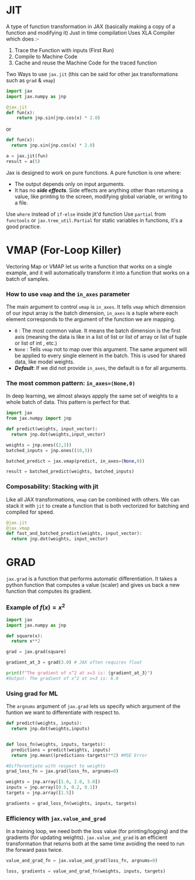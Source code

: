 # JIT

A type of function transformation in JAX (basically making a copy of a function and modifying it)
Just in time compilation
Uses XLA Compiler which does :-

1. Trace the Function with inputs (First Run)
2. Compile to Machine Code
3. Cache and reuse the Machine Code for the traced function

Two Ways to use ```jax.jit``` (this can be said for other jax transformations such as `grad` & `vmap`)

```python
import jax
import jax.numpy as jnp

@jax.jit
def fun(x):
    return jnp.sin(jnp.cos(x) * 2.0)
```

or

```python
def fun(x):
  return jnp.sin(jnp.cos(x) * 2.0)

a = jax.jit(fun)
result = a(5)
```

Jax is designed to work on pure functions.
A pure function is one where:

- The output depends only on input arguments.
- It has no ***side effects***. Side effects are anything other than returning a value, like printing to the screen, modifying global variable, or writing to a file.

Use `where` instead of `if-else` inside jit'd function
Use `partial` from `functools` or `jax.tree_util.Partial` for static variables in functions, it's a good practice.

# VMAP (For-Loop Killer)

Vectoring Map or VMAP let us write a function that works on a single example, and it will automatically transform it into a function that works on a batch of samples.

### How to use `vmap` and the `in_axes` parameter

The main argument to control `vmap` is `in_axes`. It tells `vmap` which dimension of our input array is the batch dimension, `in_axes` is a tuple where each element corresponds to the argument of the function we are mapping.

- `0` : The most common value. It means the batch dimension is the first axis (meaning the data is like in a list of list or list of array or list of tuple or list of int , etc.)
- `None` : Tells `vmap` not to map over this argument. The same argument will be applied to every single element in the batch. This is used for shared data, like model weights.
- ***Default***: If we did not provide `in_axes`, the default is `0` for all arguments.

### The most common pattern: `in_axes=(None,0)`

In deep learning, we almost always appply the same set of weights to a whole batch of data. This pattern is perfect for that.

```python
import jax
from jax.numpy import jnp

def predict(weights, input_vector):
  return jnp.dot(weights,input_vector)

weights = jnp.ones((2,3))
batched_inputs = jnp.ones((10,3))

batched_predict = jax.vmap(predict, in_axes=(None,0))

result = batched_predict(weights, batched_inputs)
```

### Composability: Stacking with jit

Like all JAX transformations, `vmap` can be combined with others. We can stack it with `jit` to create a function that is both vectorized for batching and compiled for speed.

```python
@jax.jit
@jax.vmap
def fast_and_batched_predict(weights, input_vector):
  return jnp.dot(weights, input_vector)
```

# GRAD

`jax.grad` is a function that performs automatic differentiation. It takes a python function that computes a value (scaler) and gives us back a new function that computes its gradient.

### Example of $f(x) = x^2$

```python
import jax
import jax.numpy as jnp

def square(x):
  return x**2

grad = jax.grad(square)

gradient_at_3 = grad(3.0) # JAX often requires float

print(f"The gradient of x^2 at x=3 is: {gradient_at_3}")
#Output: The gradient of x^2 at x=3 is: 6.0
```

### Using grad for ML

The `argnums` argument of `jax.grad` lets us specify which argument of the funtion we want to differentiate with respect to.

```python
def predict(weights, inputs):
  return jnp.dot(weights,inputs)


def loss_fn(weights, inputs, targets):
  predictions = predict(weights, inputs)
  return jnp.mean((predictions-targets)**2) #MSE Error

#Differentiate with respect to weights
grad_loss_fn = jax.grad(loss_fn, argnums=0)

weights = jnp.array([1.0, 2.0, 3.0])
inputs = jnp.array([0.5, 0.2, 0.1])
targets = jnp.array([1.5])

gradients = grad_loss_fn(weights, inputs, targets)
```

### Efficiency with `jax.value_and_grad`

In a training loop, we need both the loss value (for printing/logging) and the gradients (for updating weights). `jax.value_and_grad` is an efficient transformation that returns both at the same time avoiding the need to run the forward pass twice.

```python
value_and_grad_fn = jax.value_and_grad(loss_fn, argnums=0)

loss, gradients = value_and_grad_fn(weights, inputs, targets)
```


